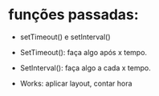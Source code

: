 # funções passadas:

- setTimeout() e setInterval()

- SetTimeout(): faça algo após x tempo.

- SetInterval(): faça algo a cada x tempo.

- Works: aplicar layout, contar hora